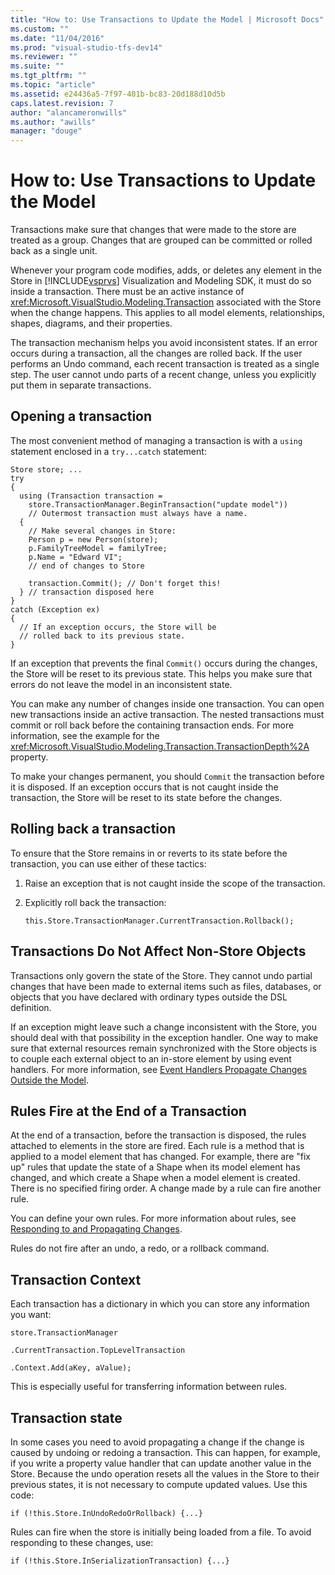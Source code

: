 ```yaml
---
title: "How to: Use Transactions to Update the Model | Microsoft Docs"
ms.custom: ""
ms.date: "11/04/2016"
ms.prod: "visual-studio-tfs-dev14"
ms.reviewer: ""
ms.suite: ""
ms.tgt_pltfrm: ""
ms.topic: "article"
ms.assetid: e24436a5-7f97-401b-bc83-20d188d10d5b
caps.latest.revision: 7
author: "alancameronwills"
ms.author: "awills"
manager: "douge"
---
```

# How to: Use Transactions to Update the Model
Transactions make sure that changes that were made to the store are treated as a group. Changes that are grouped can be committed or rolled back as a single unit.  
  
 Whenever your program code modifies, adds, or deletes any element in the Store in [!INCLUDE[vsprvs](../code-quality/includes/vsprvs_md.md)] Visualization and Modeling SDK, it must do so inside a transaction. There must be an active instance of <xref:Microsoft.VisualStudio.Modeling.Transaction> associated with the Store when the change happens. This applies to all model elements, relationships, shapes, diagrams, and their properties.  
  
 The transaction mechanism helps you avoid inconsistent states. If an error occurs during a transaction, all the changes are rolled back. If the user performs an Undo command, each recent transaction is treated as a single step. The user cannot undo parts of a recent change, unless you explicitly put them in separate transactions.  
  
## Opening a transaction  
 The most convenient method of managing a transaction is with a `using` statement enclosed in a `try...catch` statement:  
  
```  
Store store; ...  
try  
{  
  using (Transaction transaction =  
    store.TransactionManager.BeginTransaction("update model"))  
    // Outermost transaction must always have a name.  
  {  
    // Make several changes in Store:  
    Person p = new Person(store);  
    p.FamilyTreeModel = familyTree;  
    p.Name = "Edward VI";  
    // end of changes to Store  
  
    transaction.Commit(); // Don't forget this!  
  } // transaction disposed here  
}  
catch (Exception ex)  
{  
  // If an exception occurs, the Store will be   
  // rolled back to its previous state.  
}  
```  
  
 If an exception that prevents the final `Commit()` occurs during the changes, the Store will be reset to its previous state. This helps you make sure that errors do not leave the model in an inconsistent state.  
  
 You can make any number of changes inside one transaction. You can open new transactions inside an active transaction. The nested transactions must commit or roll back before the containing transaction ends. For more information, see the example for the <xref:Microsoft.VisualStudio.Modeling.Transaction.TransactionDepth%2A> property.  
  
 To make your changes permanent, you should `Commit` the transaction before it is disposed. If an exception occurs that is not caught inside the transaction, the Store will be reset to its state before the changes.  
  
## Rolling back a transaction  
 To ensure that the Store remains in or reverts to its state before the transaction, you can use either of these tactics:  
  
1.  Raise an exception that is not caught inside the scope of the transaction.  
  
2.  Explicitly roll back the transaction:  
  
    ```  
    this.Store.TransactionManager.CurrentTransaction.Rollback();  
    ```  
  
## Transactions Do Not Affect Non-Store Objects  
 Transactions only govern the state of the Store. They cannot undo partial changes that have been made to external items such as files, databases, or objects that you have declared with ordinary types outside the DSL definition.  
  
 If an exception might leave such a change inconsistent with the Store, you should deal with that possibility in the exception handler. One way to make sure that external resources remain synchronized with the Store objects is to couple each external object to an in-store element by using event handlers. For more information, see [Event Handlers Propagate Changes Outside the Model](../modeling/event-handlers-propagate-changes-outside-the-model.md).  
  
## Rules Fire at the End of a Transaction  
 At the end of a transaction, before the transaction is disposed, the rules attached to elements in the store are fired. Each rule is a method that is applied to a model element that has changed. For example, there are "fix up" rules that update the state of a Shape when its model element has changed, and which create a Shape when a model element is created. There is no specified firing order. A change made by a rule can fire another rule.  
  
 You can define your own rules. For more information about rules, see [Responding to and Propagating Changes](../modeling/responding-to-and-propagating-changes.md).  
  
 Rules do not fire after an undo, a redo, or a rollback command.  
  
## Transaction Context  
 Each transaction has a dictionary in which you can store any information you want:  
  
 `store.TransactionManager`  
  
 `.CurrentTransaction.TopLevelTransaction`  
  
 `.Context.Add(aKey, aValue);`  
  
 This is especially useful for transferring information between rules.  
  
## Transaction state  
 In some cases you need to avoid propagating a change if the change is caused by undoing or redoing a transaction. This can happen, for example, if you write a property value handler that can update another value in the Store. Because the undo operation resets all the values in the Store to their previous states, it is not necessary to compute updated values. Use this code:  
  
```  
if (!this.Store.InUndoRedoOrRollback) {...}  
```  
  
 Rules can fire when the store is initially being loaded from a file. To avoid responding to these changes, use:  
  
```  
if (!this.Store.InSerializationTransaction) {...}  
  
```